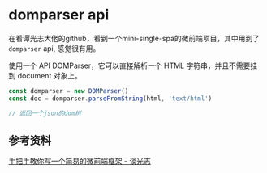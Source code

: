 # domparser api

在看谭光志大佬的github，看到一个mini-single-spa的微前端项目，其中用到了`domparser` api, 感觉很有用。


使用一个 API DOMParser，它可以直接解析一个 HTML 字符串，并且不需要挂到 document 对象上。

```js
const domparser = new DOMParser()
const doc = domparser.parseFromString(html, 'text/html')

// 返回一个json的dom树
```



## 参考资料

[手把手教你写一个简易的微前端框架 - 谈光志](https://github.com/woai3c/Front-end-articles/issues/31)